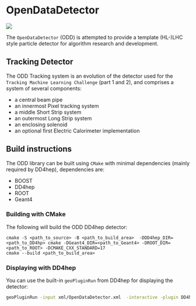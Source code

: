 # OpenDataDetector

[![](https://zenodo.org/badge/DOI/10.5281/zenodo.4674401.svg)](https://doi.org/10.5281/zenodo.4674401)

The `OpenDataDetector` (ODD) is attempted to provide a template (HL-)LHC style particle detector for algorithm research and development.

## Tracking Detector

The ODD Tracking system is an evolution of the detector used for the `Tracking Machine Learning Challenge` (part 1 and 2), and comprises a system of several components:
 * a central beam pipe
 * an innermost Pixel tracking system
 * a middle Short Strip system
 * an outermost Long Strip system
 * an enclosing solenoid 
 * an optional first Electric Calorimeter implementation

 ## Build instructions

 The ODD library can be built using `CMake` with minimal dependencies (mainly required by DD4hep), dependencies are:
 * BOOST
 * DD4hep
 * ROOT
 * Geant4

 ### Building with CMake    

The following will build the ODD DD4hep detector:

```shell
cmake -S <path_to_source> -B <path_to_build_area>  -DDD4hep_DIR=<path_to_DD4hp> cmake -DGeant4_DIR=<path_to_Geant4> -DROOT_DIR=<path_to_ROOT> -DCMAKE_CXX_STANDARD=17
cmake --build <path_to_build_area>
 ```

### Displaying with DD4hep

You can use the built-in `geoPluginRun` from DD4hep for displaying the detector:

```sh
geoPluginRun -input xml/OpenDataDetector.xml  -interactive -plugin DD4hep_GeometryDisplay -level 8
```
